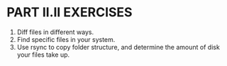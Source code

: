 # PART II.II EXERCISES

1. Diff files in different ways.
1. Find specific files in your system.
1. Use rsync to copy folder structure, and determine the amount of disk your files take up.
